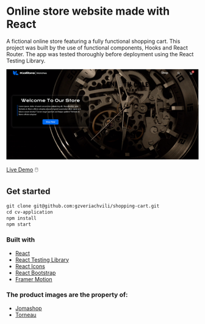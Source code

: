 # Online store website made with React

A fictional online store featuring a fully functional shopping cart. This project was built by the use of functional components, Hooks and React Router. The app was tested thoroughly before deployment using the React Testing Library.

![Preview Image](./src/assets/img/preview.png)

[Live Demo](https://gzveriachvili.github.io/shopping-cart/) 🖱️

## Get started

```
git clone git@github.com:gzveriachvili/shopping-cart.git
cd cv-application
npm install
npm start
```

### Built with

- [React](https://reactjs.org/)
- [React Testing Library](https://testing-library.com/docs/react-testing-library/intro/)
- [React Icons](https://www.npmjs.com/package/react-icons)
- [React Bootstrap](https://www.npmjs.com/package/react-icons)
- [Framer Motion](https://www.framer.com/docs/introduction/)

### The product images are the property of:

- [Jomashop](https://www.jomashop.com/)
- [Torneau](https://www.tourneau.com/)
